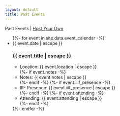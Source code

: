 ```yaml
---
layout: default
title: Past Events
---
```



Past Events | <span style="text-decoration:underline;">Host Your Own</span>

<ul class="post-list">
  {%- for event in site.data.event_calendar -%}
  <li>
    <span class="post-meta">{{ event.date | escape }}</span>
    <h3>
      <a class="post-link" href="{{ event.url | relative_url }}">
        {{ event.title | escape }}
      </a>
    </h3>
    <ul>
        <li>Location: {{ event.location | escape }}</li>
        {%- if event.notes -%}
        <li>Notes: {{ event.notes | escape }}</li>
        {%- endif -%}
        {%- if event.iiif_presence -%}
        <li>IIIF Presence: {{ event.iiif_presence | escape }}</li>
        {%- endif -%}
        {%- if event.attending -%}
        <li>Attending: {{ event.attending | escape }}</li>
        {%- endif -%}
    </ul>
  </li>
  {%- endfor -%}
</ul>
